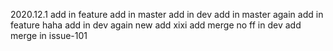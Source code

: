 2020.12.1
add in feature
add in master
add in dev
add in master again
add in feature haha
add in dev again
new add xixi
add merge no ff in dev
add merge in issue-101
